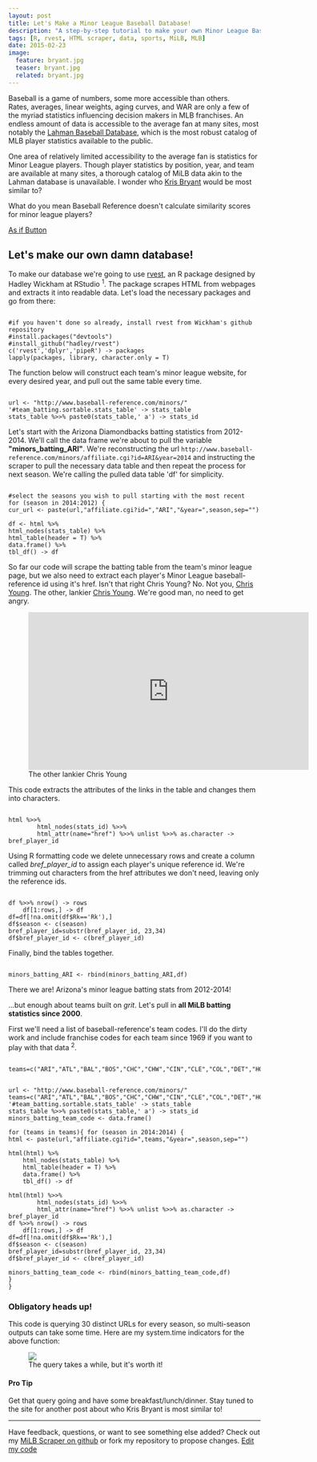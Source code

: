 ```yaml
---
layout: post
title: Let's Make a Minor League Baseball Database!
description: "A step-by-step tutorial to make your own Minor League Baseball Database using rvest."
tags: [R, rvest, HTML scraper, data, sports, MiLB, MLB]
date: 2015-02-23
image:
  feature: bryant.jpg
  teaser: bryant.jpg
  related: bryant.jpg
---
```


<div class="row">
<div class="container">
<div class=".col-md-6">
<p><div class="lead">
  Baseball is a game of numbers, some more accessible than others.</div> Rates, averages, linear weights, aging curves, and WAR are only a few of the myriad statistics influencing decision makers in MLB franchises. An endless amount of data is accessible to the average fan at many sites, most notably the <a href="http://www.seanlahman.com/baseball-archive/statistics/">Lahman Baseball Database</a>, which is the most robust catalog of MLB player statistics available to the public.</p>
<p>
One area of relatively limited accessibility to the average fan is statistics for Minor League players. Though player statistics by position, year, and team are available at many sites, a thorough catalog of MiLB data akin to the Lahman database is unavailable. I wonder who <a href="http://www.baseball-reference.com/minors/player.cgi?id=bryant001kri">Kris Bryant</a> would be most similar to? </p>

<p><p>What do you mean Baseball Reference doesn't calculate similarity scores for minor league players?</p></p>

<p><a class="btn btn-success btn-lg btn-block" href="http://youtu.be/VpVoUvLdErw?t=3s">As if Button</a></p>


<p><strong><h2>Let's make our own damn database!</h2></strong>	
</p>

To make our database we're going to use <a href="https://github.com/hadley/rvest">rvest</a>, an R package designed by Hadley Wickham at RStudio <sup class="bootstrap-footnote" data-text="In baseball terms, one might describe his contributions to R software as equal parts Bill James and Bill Veeck.">1</sup>. The package scrapes HTML from webpages and extracts it into readable data. Let's load the necessary packages and go from there:

<pre><code class="rconsole">
#if you haven't done so already, install rvest from Wickham's github repository
#install.packages("devtools")
#install_github("hadley/rvest")</i>
c('rvest','dplyr','pipeR') -> packages
lapply(packages, library, character.only = T)
</code></pre>


<p>The function below will construct each team's minor league website, for every desired year, and pull out the same table every time.</p>

<pre><code class="rconsole">
url <- "http://www.baseball-reference.com/minors/"
'#team_batting.sortable.stats_table' -> stats_table
stats_table %>>% paste0(stats_table,' a') -> stats_id
</code></pre>

<p>
Let's start with the Arizona Diamondbacks batting statistics from 2012-2014. We'll call the data frame we're about to pull the variable <strong>"minors_batting_ARI"</strong>. We're reconstructing the url <code>http://www.baseball-reference.com/minors/affiliate.cgi?id=ARI&year=2014</code> and instructing the scraper to pull the necessary data table and then repeat the process for next season. We're calling the pulled data table 'df' for simplicity.</p>

<pre><code class="rconsole">
#select the seasons you wish to pull starting with the most recent
for (season in 2014:2012) { 
cur_url <- paste(url,"affiliate.cgi?id=","ARI","&year=",season,sep="")

df <- html %>%
html_nodes(stats_table) %>%
html_table(header = T) %>%
data.frame() %>%
tbl_df() -> df
</code></pre>

<p>So far our code will scrape the batting table from the team's minor league page, but we also need to extract each player's Minor League baseball-reference id using it's href. Isn't that right Chris Young? No. Not you, <a href="http://www.baseball-reference.com/players/y/youngch04.shtml">Chris Young</a>. The other, lankier <a href="http://www.baseball-reference.com/players/y/youngch03.shtml">Chris Young</a>. We're good man, no need to get angry.</p>

<figure>
  <iframe width="560" height="315" src="http://youtu.be/1EiqELgKp5g?t=56s" frameborder="0"> </iframe>
  <figcaption><i class="fa fa-video-camera"></i> The other lankier Chris Young</figcaption>
</figure>


This code extracts the attributes of the links in the table and changes them into characters.


<pre><code class="rconsole">
html %>>%
        html_nodes(stats_id) %>>%
        html_attr(name="href") %>>% unlist %>>% as.character -> bref_player_id
</code></pre>


Using R formatting code we delete unnecessary rows and create a column called <i>bref_player_id</i> to assign each player's unique reference id. We're trimming out characters from the href attributes we don't need, leaving only the reference ids.


<pre><code class="rconsole">
df %>>% nrow() -> rows
    df[1:rows,] -> df
df=df[!na.omit(df$Rk=='Rk'),]
df$season <- c(season)
bref_player_id=substr(bref_player_id, 23,34)
df$bref_player_id <- c(bref_player_id)
</code></pre>

Finally, bind the tables together.

<pre><code class="rconsole">
minors_batting_ARI <- rbind(minors_batting_ARI,df)
</code></pre>

<p>There we are! Arizona's minor league batting stats from 2012-2014!</p>


<p>...but enough about teams built on <i>grit</i>. Let's pull in <strong>all MiLB batting statistics since 2000</strong>.</p>

<p>First we'll need a list of baseball-reference's team codes. I'll do the dirty work and include franchise codes for each team since 1969 if you want to play with that data <sup class="bootstrap-footnote" data-text="For future investigations be aware that other pages of baseball reference use archived team codes such as MON (Montreal Expos) and CAL (California Angels).">2</sup>.</p>

<pre><code class="rconsole">
teams=c("ARI","ATL","BAL","BOS","CHC","CHW","CIN","CLE","COL","DET","HOU","KCR","ANA","LAD","FLA","MIL","MIN","NYM","NYY","OAK","PHI","PIT","SDP","SFG","SEA","STL","TBD","TEX","TOR","WSN")
</code></pre>

<pre><code class="rconsole">
url <- "http://www.baseball-reference.com/minors/"
teams=c("ARI","ATL","BAL","BOS","CHC","CHW","CIN","CLE","COL","DET","HOU","KCR","ANA","LAD","FLA","MIL","MIN","NYM","NYY","OAK","PHI","PIT","SDP","SFG","SEA","STL","TBD","TEX","TOR","WSN")
'#team_batting.sortable.stats_table' -> stats_table
stats_table %>>% paste0(stats_table,' a') -> stats_id
minors_batting_team_code <- data.frame()

for (teams in teams){ for (season in 2014:2014) {
html <- paste(url,"affiliate.cgi?id=",teams,"&year=",season,sep="")

html(html) %>%
	html_nodes(stats_table) %>%
	html_table(header = T) %>%
	data.frame() %>%
	tbl_df() -> df

html(html) %>>%
        html_nodes(stats_id) %>>%
        html_attr(name="href") %>>% unlist %>>% as.character -> bref_player_id
df %>>% nrow() -> rows
    df[1:rows,] -> df
df=df[!na.omit(df$Rk=='Rk'),]
df$season <- c(season)
bref_player_id=substr(bref_player_id, 23,34)
df$bref_player_id <- c(bref_player_id)

minors_batting_team_code <- rbind(minors_batting_team_code,df)
}
}
</code></pre>

<h3>Obligatory heads up!</h3>
<p>This code is querying 30 distinct URLs for every season, so multi-season outputs can take some time. Here are my system.time indicators for the above function:</p>

<figure>
<img src="{{ site.url }}/images/sys_time_MiLB.jpg">
<figcaption>The query takes a while, but it's worth it!</figcaption>
</figure>
<h4>Pro Tip</h4>
<p>Get that query going and have some breakfast/lunch/dinner. Stay tuned to the site for another post about who Kris Bryant is most similar to!</p>

-----

<p>Have feedback, questions, or want to see something else added? Check out my <a href="https://github.com/mdlee12/MiLB-Scraper">MiLB Scraper on github</a> or fork my repository to propose changes.
  <a class="btn btn-primary" href="https://github.com/mdlee12/MiLB-Scraper/master/fork">Edit my code</a></p>
</div>
</div>
</div>
